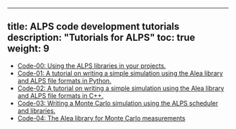 
---
title: ALPS code development tutorials
description: "Tutorials for ALPS"
toc: true
weight: 9
---

- [Code-00: Using the ALPS libraries in your projects.](usealps)
- [Code-01: A tutorial on writing a simple simulation using the Alea library and ALPS file formats in Python.](code01)
- [Code-02: A tutorial on writing a simple simulation using the Alea library and ALPS file formats in C++.](code02)
- [Code-03: Writing a Monte Carlo simulation using the ALPS scheduler and libraries.](code03)
- [Code-04: The Alea library for Monte Carlo measurements](code04)







